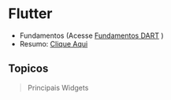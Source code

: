 # Flutter
- Fundamentos (Acesse [Fundamentos DART](../Dart/Fundamentos.md) )
- Resumo: [Clique Aqui](../Flutter/Resumo.md)
## Topicos
>Principais Widgets

